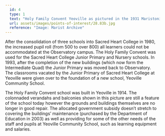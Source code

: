 ```yaml
---
  id: 4
  type: 1
  text: "Holy Family Convent Yeoville as pictured in the 1931 Maristonian – part of an advertisement presumably aimed at the families of boys already at Obs to consider for their daughters."
  url: assets/images/points-of-interest/28.83b.jpg
  reference: "Image: Marist Archive"
---
```

After the consolidation of three schools into Sacred Heart College in 1980, the increased pupil roll (from 500 to over 800) all learners could not be accommodated at the Observatory campus. The Holy Family Convent was used for the Sacred Heart College Junior Primary and Nursery schools. In 1993, after the completion of the new buildings (which now form the Intermediate Quad) the Junior Primary was moved back to Observatory. The classrooms vacated by the Junior Primary of Sacred Heart College at Yeoville were given over to the foundation of a new school, Yeoville Community School. 

The Holy Family Convent school was built in Yeoville in 1914. The colonnaded verandahs and balconies shown in this picture are still a feature of the school today however the grounds and buildings themselves are no longer in good repair. The allocated government subsidy doesn’t stretch to covering the buildings’ maintenance (purchased by the Department of Education in 2003) as well as providing for some of the other needs of the staff and pupils at Yeoville Community School, such as learning equipment and salaries.
